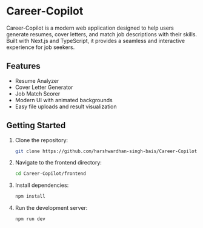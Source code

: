 # Career-Copilot
Career-Copilot is a modern web application designed to help users generate resumes, cover letters, and match job descriptions with their skills. Built with Next.js and TypeScript, it provides a seamless and interactive experience for job seekers.



## Features
- Resume Analyzer
- Cover Letter Generator
- Job Match Scorer
- Modern UI with animated backgrounds   
- Easy file uploads and result visualization




## Getting Started
1. Clone the repository:
	```sh
	git clone https://github.com/harshwardhan-singh-bais/Career-Copilot.git
	```
2. Navigate to the frontend directory:
	```sh
	cd Career-Copilot/frontend
	```
3. Install dependencies:
	```sh
	npm install
	```
4. Run the development server:
	```sh
	npm run dev
	```


